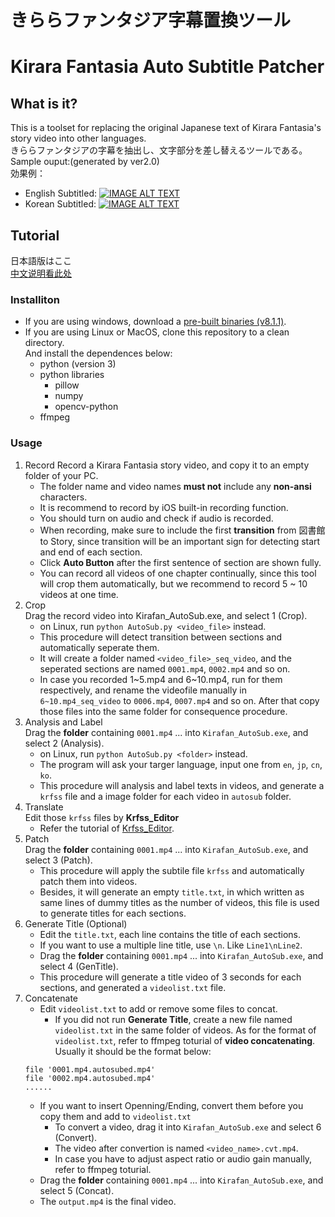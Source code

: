 # きららファンタジア字幕置換ツール
# Kirara Fantasia Auto Subtitle Patcher

## What is it?
This is a toolset for replacing the original Japanese text of Kirara Fantasia's story video into other languages.  
きららファンタジアの字幕を抽出し、文字部分を差し替えるツールである。  
Sample ouput:(generated by ver2.0)  
効果例：
- English Subtitled:
  [![IMAGE ALT TEXT](http://img.youtube.com/vi/Z8BytfESak0/0.jpg)](https://www.youtube.com/embed/Z8BytfESak0 "CameraMaster")
- Korean Subtitled:
  [![IMAGE ALT TEXT](http://img.youtube.com/vi/_6IlXAgpsEs/0.jpg)](https://www.youtube.com/embed/_6IlXAgpsEs "CameraMaster")

## Tutorial
日本語版はここ  
[中文说明看此处](https://github.com/kirafanautodec/Kirafan_AutoSub/blob/master/README_CN.md)

### Installiton
- If you are using windows, download a [pre-built binaries (v8.1.1)](https://drive.google.com/file/d/1XyLcQZ8_95fTh6oWK-5cxKNMgeG-9ifB).  
- If you are using Linux or MacOS, clone this repository to a clean directory.  
And install the dependences below:  
    - python (version 3)
    - python libraries
        - pillow
        - numpy
        - opencv-python
    - ffmpeg  

### Usage
1. Record
Record a Kirara Fantasia story video, and copy it to an empty folder of your PC.
    - The folder name and video names **must not** include any **non-ansi** characters.
    - It is recommend to record by iOS built-in recording function.
    - You should turn on audio and check if audio is recorded.
    - When recording, make sure to include the first **transition** from 図書館 to Story, since transition will be an important sign for detecting start and end of each section.
    - Click **Auto Button** after the first sentence of section are shown fully.
    - You can record all videos of one chapter continually, since this tool will crop them automatically, but we recommend to record 5 ~ 10 videos at one time.
1. Crop  
Drag the record video into Kirafan_AutoSub.exe, and select 1 (Crop).
    - on Linux, run `python AutoSub.py <video_file>` instead.
    - This procedure will detect transition between sections and automatically seperate them.
    - It will create a folder named `<video_file>_seq_video`, and the seperated sections are named `0001.mp4`, `0002.mp4` and so on.
    - In case you recorded 1~5.mp4 and 6~10.mp4, run for them respectively, and rename the videofile manually in `6~10.mp4_seq_video` to `0006.mp4`, `0007.mp4` and so on. After that copy those files into the same folder for consequence procedure.
1. Analysis and Label  
Drag the **folder** containing `0001.mp4` ... into `Kirafan_AutoSub.exe`, and select 2 (Analysis).
    - on Linux, run `python AutoSub.py <folder>` instead.
    - The program will ask your targer language, input one from `en`, `jp`, `cn`, `ko`.
    - This procedure will analysis and label texts in videos, and generate a `krfss` file and a image folder for each video in `autosub` folder.
1. Translate  
Edit those `krfss` files by **Krfss_Editor**
    - Refer the tutorial of [Krfss_Editor](https://github.com/kirafanautodec/Krfss_Editor).
1. Patch  
Drag the **folder** containing `0001.mp4` ... into `Kirafan_AutoSub.exe`, and select 3 (Patch).
    - This procedure will apply the subtile file `krfss` and automatically patch them into videos.
    - Besides, it will generate an empty `title.txt`, in which written as same lines of dummy titles as the number of videos, this file is used to generate titles for each sections.
1. Generate Title (Optional)  
    - Edit the `title.txt`, each line contains the title of each sections.
    - If you want to use a multiple line title, use `\n`. Like `Line1\nLine2`.
    - Drag the **folder** containing `0001.mp4` ... into `Kirafan_AutoSub.exe`, and select 4 (GenTitle).
    - This procedure will generate a title video of 3 seconds for each sections, and generated a `videolist.txt` file.
1. Concatenate  
    - Edit `videolist.txt` to add or remove some files to concat.
      - If you did not run **Generate Title**, create a new file named `videolist.txt` in the same folder of videos. As for the format of `videolist.txt`, refer to ffmpeg toturial of **video concatenating**. Usually it should be the format below:
    ```
    file '0001.mp4.autosubed.mp4'
    file '0002.mp4.autosubed.mp4'
    ......
    ```
    - If you want to insert Openning/Ending, convert them before you copy them and add to `videolist.txt`
      - To convert a video, drag it into `Kirafan_AutoSub.exe` and select 6 (Convert).
      - The video after convertion is named `<video_name>.cvt.mp4`.
      - In case you have to adjust aspect ratio or audio gain manually, refer to ffmpeg toturial.
    - Drag the **folder** containing `0001.mp4` ... into `Kirafan_AutoSub.exe`, and select 5 (Concat).
    - The `output.mp4` is the final video.
